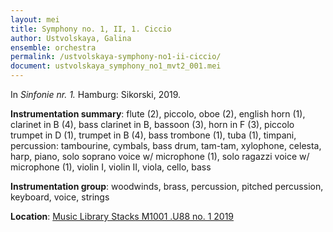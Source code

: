 ```yaml
---
layout: mei
title: Symphony no. 1, II, 1. Ciccio
author: Ustvolskaya, Galina
ensemble: orchestra 
permalink: /ustvolskaya-symphony-no1-ii-ciccio/
document: ustvolskaya_symphony_no1_mvt2_001.mei
---
```


In *Sinfonie nr. 1.* Hamburg: Sikorski, 2019.

**Instrumentation summary**: flute (2), piccolo, oboe (2), english horn (1), clarinet in B (4), bass clarinet in B, bassoon (3), horn in F (3), piccolo trumpet in D (1), trumpet in B (4), bass trombone (1), tuba (1), timpani, percussion: tambourine, cymbals, bass drum, tam-tam, xylophone, celesta, harp, piano, solo soprano voice w/ microphone (1), solo ragazzi voice w/ microphone (1), violin I, violin II, viola, cello, bass

**Instrumentation group**: woodwinds, brass, percussion, pitched percussion, keyboard, voice, strings 

**Location**: <a href="https://tufts.primo.exlibrisgroup.com/permalink/01TUN_INST/1kc9gia/alma991018728033303851" target="_blank">Music Library Stacks M1001 .U88 no. 1 2019</a>
